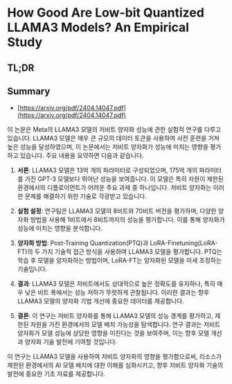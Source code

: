 # How Good Are Low-bit Quantized LLAMA3 Models? An Empirical Study
## TL;DR
## Summary
- [https://arxiv.org/pdf/2404.14047.pdf](https://arxiv.org/pdf/2404.14047.pdf)

이 논문은 Meta의 LLAMA3 모델의 저비트 양자화 성능에 관한 실험적 연구를 다루고 있습니다. LLAMA3 모델은 매우 큰 규모의 데이터 토큰을 사용하여 사전 훈련을 거쳐 높은 성능을 달성하였으며, 이 논문에서는 저비트 양자화가 성능에 미치는 영향을 평가하고 있습니다. 주요 내용을 요약하면 다음과 같습니다.

1. **서론**: LLAMA3 모델은 13억 개의 파라미터로 구성되었으며, 175억 개의 파라미터를 가진 GPT-3 모델보다 뛰어난 성능을 보여줍니다. 이 모델은 특히 자원이 제한된 환경에서의 디플로이먼트가 어려운 주요 과제 중 하나입니다. 저비트 양자화는 이러한 문제를 해결하기 위한 기술로 각광받고 있습니다.

2. **실험 설정**: 연구팀은 LLAMA3 모델의 8비트와 70비트 버전을 평가하며, 다양한 양자화 방법을 사용해 1비트에서 8비트까지의 성능을 평가합니다. 이를 통해 양자화가 성능에 미치는 영향을 분석합니다.

3. **양자화 방법**: Post-Training Quantization(PTQ)과 LoRA-Finetuning(LoRA-FT)의 두 가지 기술적 접근 방식을 사용하여 LLAMA3 모델을 평가합니다. PTQ는 학습 후 모델을 양자화하는 방법이며, LoRA-FT는 양자화된 모델을 미세 조정하는 기술입니다.

4. **결과**: LLAMA3 모델은 저비트에서도 상대적으로 높은 정확도를 유지하나, 특히 매우 낮은 비트 폭에서는 성능 저하가 뚜렷하게 관찰됩니다. 이러한 결과는 향후 LLAMA3 모델의 양자화 기법 개선에 중요한 데이터를 제공합니다.

5. **결론**: 이 연구는 저비트 양자화를 통해 LLAMA3 모델의 성능 경계를 평가하고, 제한된 자원을 가진 환경에서의 모델 배치 가능성을 탐색합니다. 연구 결과는 저비트 양자화가 모델 성능에 상당한 영향을 미친다는 것을 보여주며, 이는 향후 모델 개선과 양자화 기술 발전에 기여할 것입니다.

이 연구는 LLAMA3 모델을 사용하여 저비트 양자화의 영향을 평가함으로써, 리소스가 제한된 환경에서의 AI 모델 배치에 대한 이해를 심화시키고, 향후 저비트 양자화 기술의 발전에 중요한 기초 자료를 제공합니다.